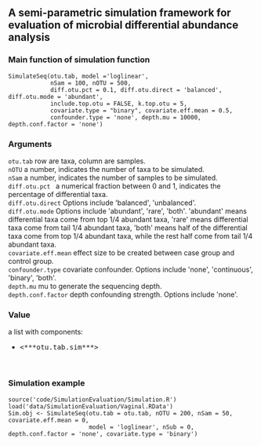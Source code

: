 ## A semi-parametric simulation framework for evaluation of microbial differential abundance analysis

### Main function of simulation function
```
SimulateSeq(otu.tab, model ='loglinear',
            nSam = 100, nOTU = 500, 
            diff.otu.pct = 0.1, diff.otu.direct = 'balanced', diff.otu.mode = 'abundant',
            include.top.otu = FALSE, k.top.otu = 5, 
            covariate.type = "binary", covariate.eff.mean = 0.5, 
            confounder.type = 'none', depth.mu = 10000, depth.conf.factor = 'none')
```

### Arguments
`otu.tab`     row are taxa, column are samples.   
`nOTU`     a number, indicates the number of taxa to be simulated.  
`nSam`     a number, indicates the number of samples to be simulated.   
`diff.otu.pct `     a numerical fraction between 0 and 1, indicates the percentage of differential taxa.   
`diff.otu.direct`     Options include 'balanced', 'unbalanced'.  
`diff.otu.mode`     Options include 'abundant', 'rare', 'both'. 'abundant' means differential taxa come from top 1/4 abundant taxa, 'rare' means differential taxa come from tail 1/4 abundant taxa, 'both' means half of the differential taxa come from top 1/4 abundant taxa, while the rest half come from tail 1/4 abundant taxa.  
`covariate.eff.mean`     effect size to be created between case group and control group.   
`confounder.type`     covariate confounder. Options include 'none',  'continuous', 'binary', 'both'.   
`depth.mu`     mu to generate the sequencing depth.  
`depth.conf.factor`     depth confounding strength. Options include 'none'.  

### Value 
a list with components:
-  <pre><***otu.tab.sim***>


### Simulation example
```
source('code/SimulationEvaluation/Simulation.R')
load('data/SimulationEvaluation/Vaginal.RData')
Sim.obj <- SimulateSeq(otu.tab = otu.tab, nOTU = 200, nSam = 50, covariate.eff.mean = 0, 
                       model = 'loglinear', nSub = 0, depth.conf.factor = 'none', covariate.type = 'binary')
```



